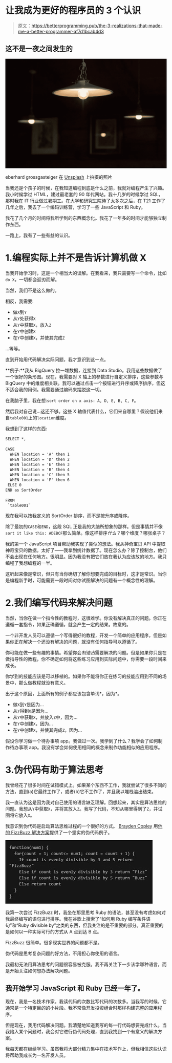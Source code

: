 # 让我成为更好的程序员的 3 个认识

> 原文：<https://betterprogramming.pub/the-3-realizations-that-made-me-a-better-programmer-af7d1bcab4d3>

## 这不是一夜之间发生的

![](img/f5a9acbc168dfb03c369744bf8380fb5.png)

eberhard grossgasteiger 在 [Unsplash](https://unsplash.com/s/photos/light-bulb?utm_source=unsplash&utm_medium=referral&utm_content=creditCopyText) 上拍摄的照片

当我还是个孩子的时候，在我知道编程到底是什么之前，我就对编程产生了兴趣。我小时候学过 HTML，建过最老套的 90 年代网站。我十几岁的时候学过 SQL，那时我在 IT 行业做过暑期工。在大学和研究生院待了太多次之后，在 T21 工作了几年之后，我去了一个编码训练营，学习了一些 JavaScript 和 Ruby。

我花了几个月的时间将我所学到的东西概念化。我花了一年多的时间才能够独立制作东西。

一路上，我有了一些有益的认识。

# 1.编程实际上并不是告诉计算机做 X

当我开始学习时，这是一个相当大的误解。在我看来，我只需要写一个命令，比如`do X`，一切都会迎刃而解。

当然，我们不是这么做的。

相反，我需要:

*   做`X`到`Y`
*   从`Y`处获得`X`
*   从`Y`中获取`X`，放入`Z`
*   在`Y`中创建`X`
*   在`Y`中创建`X`，并使其完成`Z`

…等等。

直到开始用代码解决实际问题，我才意识到这一点。

**例子:**我从 BigQuery 拉一堆数据，连接到 Data Studio。我用这些数据做了一个很好的条形图。现在，我需要对 X 轴上的参数进行自定义排序，这些参数与 BigQuery 中的维度相关联。我可以通过点击一个按钮进行升序或降序排序，但这不适合我的用例。我需要通过编码来摆脱这一切。

在我脑子里，我在想:`sort order on x axis: A, D, E, B, C, F`。

然后我对自己说…这还不够。这些 X 轴值代表什么，它们来自哪里？假设他们来自`table001`上的`location`维度。

我想到了这样的东西:

```
SELECT *,

CASE
  WHEN location = 'A' then 1
  WHEN location = 'D' then 2
  WHEN location = 'E' then 3
  WHEN location = 'B' then 4
  WHEN location = 'C' then 5
  WHEN location = 'F' then 6
 ELSE 0 
END as SortOrder

FROM
 `table001`
```

现在我可以按我定义的 SortOrder 排序，而不是按升序或降序。

除了最初的`CASE`和`END`，这段 SQL 正是我的大脑所想象的那样。但是事情并不像`sort it like this: ADEBCF`那么简单。像这样排序*什么*？哪个维度？哪张桌子？

我的第一个 JavaScript 项目帮助我实现了类似的想法。我从神奇宝贝 API 中提取神奇宝贝的数据。太好了——我拿到统计数据了。现在怎么办？除了控制台，他们不会出现在任何地方。很明显。因为我没有把它们放在我认为应该放的地方。我只编程了我想编程的一半。

这听起来像是常识，但只有当你确切了解你想要完成的目标时，这才是常识。当你是编程新手时，可能需要一段时间对你试图解决的问题有一个概念性的理解。

# 2.我们编写代码来解决问题

当然，当你在做一个指令性的教程时，这很难学。你没有解决真正的问题。你正在遵循一套指令，如果正确遵循，就会产生一定的结果。故意的。

一个非开发人员可以遵循一个写得很好的教程，开发一个简单的应用程序，但是如果你正在解决一个还没有解决的问题，就没有任何指导可以遵循了。

你可能在做一些有趣的事情。希望你会*制造出*需要解决的问题。但是如果你只是在做指导性的教程，你不确定如何将这些练习应用到实际问题中，你需要一段时间来成长。

你学到的技能应该是可以移植的。如果你不能将你正在练习的技能应用到不同的场景中，那么做教程就没有意义。

出于这个原因，上面所有的例子都应该包含单词*，因为*。

*   做`X`到`Y`是因为…
*   从`Y`得到`X`是因为…
*   从`Y`中获取`X`，并放入`Z`中，因为…
*   在`Y`中创建`X`，因为…
*   在`Y`中创建`X`，并使其完成`Z`，因为…

假设你学习做一个待办事项 app。我做过一次。我学到了什么？我学会了如何制作待办事项 app。我没有学会如何使用相同的概念来制作功能相似的应用程序。

# 3.伪代码有助于算法思考

我曾经花了很多时间在试错模式上。如果某个东西不工作，我就尝试了很多不同的方法，直到(a)它最终工作了，或者(b)它不工作了，并且我以堆栈溢出结束。

我一直认为这是因为我对自己使用的语言缺乏理解。回想起来，其实是算法思维的问题。我想从`Y`中获取`X`，并将其放入`Z`。我写了代码，不知从哪里得到了`Z`，并试图将它放入`X`。

我意识到伪代码是启动算法思维过程的一个很好的方式。 [Brayden Copley](https://medium.com/u/59e49ffc5c4a?source=post_page-----af7d1bcab4d3--------------------------------) 用[他的 FizzBuzz 解决方案](https://medium.com/coding-in-simple-english/pseudo-coding-101-b623d6b8820)提供了一个坚实的伪代码例子。

![](img/bfd21cd4ffb7aedeb1ccb268f584310c.png)

我第一次尝试 FizzBuzz 时，我坐在那里思考 Ruby 的语法，甚至没有考虑如何对我最终编写的语句进行排序。我在谷歌上搜索了“如何用 Ruby 编写条件语句”和“Ruby divisible by”之类的东西，但我关注的是不重要的部分。真正重要的是如何以一种实际可行的方式从 A 点到达 B 点。

FizzBuzz 很简单。很多现实世界的问题都不是。

伪代码是思考复杂问题的好方法，不用担心你使用的语言。

我最初无法用算法思考的问题很容易被克服。我不再关注下一步该学哪种语言，而是开始关注如何想办法解决问题。

## 我开始学习 JavaScript 和 Ruby 已经一年了。

现在，我是一名技术作家。我读代码的次数比写代码的次数多。当我写的时候，它通常是一个特定目的的小片段。我不常像开发投资组合时那样构建完整的应用程序。

但是现在，我用代码解决问题。我清楚地知道我写的每一行代码想要完成什么。当我陷入某个问题时，我会对它进行伪代码处理，直到我找到一个有意义的解决方案。

我每天都在继续学习。虽然我将大部分精力集中在技术写作上，但我相信这些认识将帮助我成长为一名开发人员。